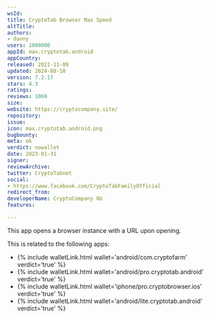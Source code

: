 ```yaml
---
wsId: 
title: CryptoTab Browser Max Speed
altTitle: 
authors:
- danny
users: 1000000
appId: max.cryptotab.android
appCountry: 
released: 2021-11-09
updated: 2024-08-10
version: 7.2.17
stars: 4.3
ratings: 
reviews: 1069
size: 
website: https://cryptocompany.site/
repository: 
issue: 
icon: max.cryptotab.android.png
bugbounty: 
meta: ok
verdict: nowallet
date: 2023-01-31
signer: 
reviewArchive: 
twitter: CryptoTabnet
social:
- https://www.facebook.com/CryptoTabFamilyOfficial
redirect_from: 
developerName: CryptoCompany OU
features: 

---
```


This app opens a browser instance with a URL upon opening.

This is related to the following apps:

- {% include walletLink.html wallet='android/com.cryptofarm' verdict='true' %}
- {% include walletLink.html wallet='android/pro.cryptotab.android' verdict='true' %}
- {% include walletLink.html wallet='iphone/pro.cryptobrowser.ios' verdict='true' %}
- {% include walletLink.html wallet='android/lite.cryptotab.android' verdict='true' %}
